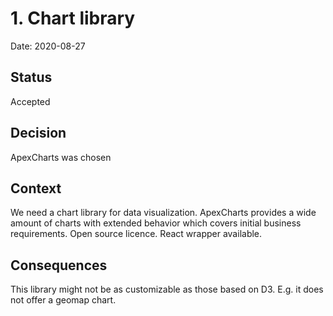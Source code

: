 # 1. Chart library

Date: 2020-08-27

## Status

Accepted

## Decision 

ApexCharts was chosen

## Context 

We need a chart library for data visualization. ApexCharts provides a wide
amount of charts with extended behavior which covers initial business
requirements. Open source licence. React wrapper available.

## Consequences 

This library might not be as customizable as those based on D3. E.g. it does
not offer a geomap chart.

